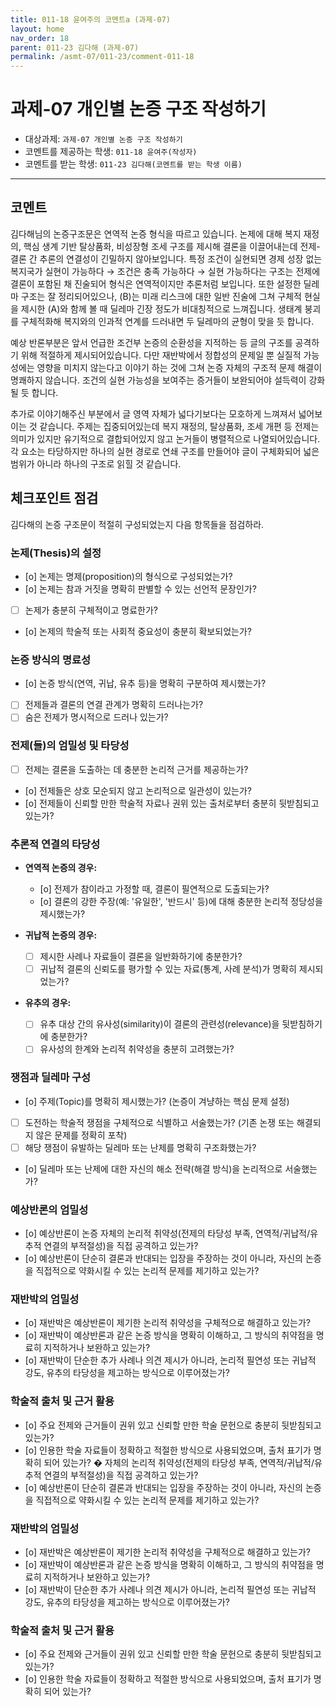 ```yaml
---
title: 011-18 윤여주의 코멘트a (과제-07) 
layout: home
nav_order: 18
parent: 011-23 김다해 (과제-07)
permalink: /asmt-07/011-23/comment-011-18
---
```


# 과제-07 개인별 논증 구조 작성하기

- 대상과제: `과제-07 개인별 논증 구조 작성하기`
- 코멘트를 제공하는 학생: `011-18 윤여주(작성자)` 
- 코멘트를 받는 학생: `011-23 김다해(코멘트를 받는 학생 이름)` 

---

## 코멘트

김다해님의 논증구조문은 연역적 논증 형식을 따르고 있습니다. 논제에 대해 복지 재정의, 핵심 생계 기반 탈상품화, 비성장형 조세 구조를 제시해 결론을 이끌어내는데 전제-결론 간 추론의 연결성이 긴밀하지 않아보입니다. 특정 조건이 실현되면 경제 성장 없는 복지국가 실현이 가능하다 → 조건은 충족 가능하다 → 실현 가능하다는 구조는 전제에 결론이 포함된 채 진술되어 형식은 연역적이지만 추론처럼 보입니다. 또한 설정한 딜레마 구조는 잘 정리되어있으나, (B)는 미래 리스크에 대한 일반 진술에 그쳐 구체적 현실을 제시한 (A)와 함께 볼 때 딜레마 긴장 정도가 비대칭적으로 느껴집니다. 생태계 붕괴를 구체적화해 복지와의 인과적 연계를 드러내면 두 딜레마의 균형이 맞을 듯 합니다. 

예상 반론부분은 앞서 언급한 조건부 논증의 순환성을 지적하는 등 글의 구조를 공격하기 위해 적절하게 제시되어있습니다. 다만 재반박에서 정합성의 문제일 뿐 실질적 가능성에는 영향을 미치지 않는다고 이야기 하는 것에 그쳐 논증 자체의 구조적 문제 해결이 명쾌하지 않습니다. 조건의 실현 가능성을 보여주는 증거들이 보완되어야 설득력이 강화될 듯 합니다. 

추가로 이야기해주신 부분에서 글 영역 자체가 넓다기보다는 모호하게 느껴져서 넓어보이는 것 같습니다. 주제는 집중되어있는데 복지 재정의, 탈상품화, 조세 개편 등 전제는 의미가 있지만 유기적으로 결합되어있지 않고 논거들이 병렬적으로 나열되어있습니다. 각 요소는 타당하지만 하나의 실현 경로로 연쇄 구조를 만들어야 글이 구체화되어 넓은 범위가 아니라 하나의 구조로 읽힐 것 같습니다. 

## 체크포인트 점검

김다해의 논증 구조문이 적절히 구성되었는지 다음 항목들을 점검하라.

### **논제(Thesis)의 설정**
- [o] 논제는 명제(proposition)의 형식으로 구성되었는가?
- [o] 논제는 참과 거짓을 명확히 판별할 수 있는 선언적 문장인가?
- [ ] 논제가 충분히 구체적이고 명료한가?
- [o] 논제의 학술적 또는 사회적 중요성이 충분히 확보되었는가?

### **논증 방식의 명료성**
- [o] 논증 방식(연역, 귀납, 유추 등)을 명확히 구분하여 제시했는가?
- [ ] 전제들과 결론의 연결 관계가 명확히 드러나는가?
- [ ] 숨은 전제가 명시적으로 드러나 있는가?

### **전제(들)의 엄밀성 및 타당성**
- [ ] 전제는 결론을 도출하는 데 충분한 논리적 근거를 제공하는가?
- [o] 전제들은 상호 모순되지 않고 논리적으로 일관성이 있는가?
- [o] 전제들이 신뢰할 만한 학술적 자료나 권위 있는 출처로부터 충분히 뒷받침되고 있는가?

### **추론적 연결의 타당성**
- **연역적 논증의 경우:**
  - [o] 전제가 참이라고 가정할 때, 결론이 필연적으로 도출되는가?
  - [o] 결론의 강한 주장(예: '유일한', '반드시' 등)에 대해 충분한 논리적 정당성을 제시했는가?

- **귀납적 논증의 경우:**
  - [ ] 제시한 사례나 자료들이 결론을 일반화하기에 충분한가?
  - [ ] 귀납적 결론의 신뢰도를 평가할 수 있는 자료(통계, 사례 분석)가 명확히 제시되었는가?

- **유추의 경우:**
  - [ ] 유추 대상 간의 유사성(similarity)이 결론의 관련성(relevance)을 뒷받침하기에 충분한가?
  - [ ] 유사성의 한계와 논리적 취약성을 충분히 고려했는가?

### **쟁점과 딜레마 구성**
- [o] 주제(Topic)를 명확히 제시했는가? (논증이 겨냥하는 핵심 문제 설정)
- [ ] 도전하는 학술적 쟁점을 구체적으로 식별하고 서술했는가? (기존 논쟁 또는 해결되지 않은 문제를 정확히 포착)
- [ ] 해당 쟁점이 유발하는 딜레마 또는 난제를 명확히 구조화했는가?
- [o] 딜레마 또는 난제에 대한 자신의 해소 전략(해결 방식)을 논리적으로 서술했는가?

### **예상반론의 엄밀성**
- [o] 예상반론이 논증 자체의 논리적 취약성(전제의 타당성 부족, 연역적/귀납적/유추적 연결의 부적절성)을 직접 공격하고 있는가?
- [o] 예상반론이 단순히 결론과 반대되는 입장을 주장하는 것이 아니라, 자신의 논증을 직접적으로 약화시킬 수 있는 논리적 문제를 제기하고 있는가?

### **재반박의 엄밀성**
- [o] 재반박은 예상반론이 제기한 논리적 취약성을 구체적으로 해결하고 있는가?
- [o] 재반박이 예상반론과 같은 논증 방식을 명확히 이해하고, 그 방식의 취약점을 명료히 지적하거나 보완하고 있는가?
- [o] 재반박이 단순한 추가 사례나 의견 제시가 아니라, 논리적 필연성 또는 귀납적 강도, 유추의 타당성을 제고하는 방식으로 이루어졌는가?

### **학술적 출처 및 근거 활용**
- [o] 주요 전제와 근거들이 권위 있고 신뢰할 만한 학술 문헌으로 충분히 뒷받침되고 있는가?
- [o] 인용한 학술 자료들이 정확하고 적절한 방식으로 사용되었으며, 출처 표기가 명확히 되어 있는가?
� 자체의 논리적 취약성(전제의 타당성 부족, 연역적/귀납적/유추적 연결의 부적절성)을 직접 공격하고 있는가?
- [o] 예상반론이 단순히 결론과 반대되는 입장을 주장하는 것이 아니라, 자신의 논증을 직접적으로 약화시킬 수 있는 논리적 문제를 제기하고 있는가?

### **재반박의 엄밀성**
- [o] 재반박은 예상반론이 제기한 논리적 취약성을 구체적으로 해결하고 있는가?
- [o] 재반박이 예상반론과 같은 논증 방식을 명확히 이해하고, 그 방식의 취약점을 명료히 지적하거나 보완하고 있는가?
- [o] 재반박이 단순한 추가 사례나 의견 제시가 아니라, 논리적 필연성 또는 귀납적 강도, 유추의 타당성을 제고하는 방식으로 이루어졌는가?

### **학술적 출처 및 근거 활용**
- [o] 주요 전제와 근거들이 권위 있고 신뢰할 만한 학술 문헌으로 충분히 뒷받침되고 있는가?
- [o] 인용한 학술 자료들이 정확하고 적절한 방식으로 사용되었으며, 출처 표기가 명확히 되어 있는가?
